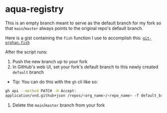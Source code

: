 # aqua-registry

This is an empty branch meant to serve as the default branch for my fork so that `main`/`master` always points to the original repo's default branch.

Here is a gist containing the `fish` function I use to accomplish this: [`git-orphan.fish`](https://gist.github.com/hisaac/eb935a923e4656629d19b71725089467)

After the script runs:

1. Push the new branch up to your fork
1. In GitHub's web UI, set your fork's default branch to this newly created `default` branch
- Tip: You can do this with the `gh` cli like so:
```sh
gh api --method PATCH -H Accept:
application/vnd.github+json /repos/<org_name>/<repo_name> -f default_branch=default
```
1. Delete the `main`/`master` branch from your fork
